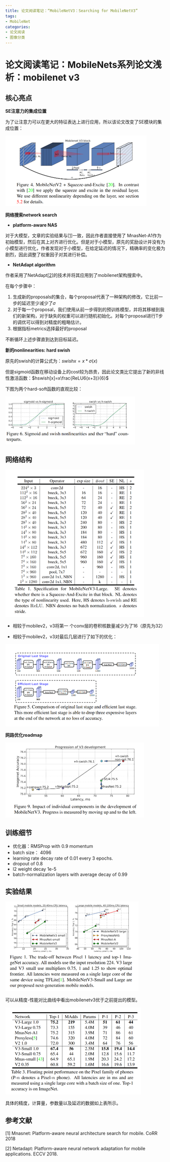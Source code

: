 ```yaml
---
title: 论文阅读笔记：“MobileNetV3：Searching for MobileNetV3”
tags: 
- MobileNet
categories:
- 论文阅读
- 图像分类
---
```


# 论文阅读笔记：MobileNets系列论文浅析：mobilenet v3

## 核心亮点

**SE注意力的集成位置**

为了让注意力可以在更大的特征表达上进行应用，所以该论文改变了SE模块的集成位置：

<img src="https://raw.githubusercontent.com/coelien/image-hosting/master/img/202206081509450.png" alt="image-20220608150929419" style="zoom:50%;" />

**网络搜索network search**

- **platform-aware NAS**

对于大模型，文章的实验结果与[[1]](#1)一致，因此作者直接使用了 MnasNet-A1作为初始模型，然后在其上对齐进行优化。但是对于小模型，原先的奖励设计并没有为小模型进行优化，作者发现对于小模型，在给定延迟的情况下，精确率的变化极为剧烈，因此调整了权重因子对其进行补偿。

- **NetAdapt algorithm**

作者采用了NetAdapt[[2]](#2)的技术并将其应用到了mobilenet架构搜索中。

在每个步骤中：

1. 生成新的proposals的集合，每个proposal代表了一种架构的修改，它比前一步的延迟至少减少了$\sigma$
2. 对于每一个proposal，我们使用从前一步得到的预训练模型，并将其移植到我们的新架构，对于缺失的权重可以进行随机初始化。对每个proposal进行T步的调优可以得到对精度的粗略估计。
3. 根据指标metrics选择最好的proposal

不断循环上述步骤直到达到目标延迟。

**新的nonlinearities: hard swish**

原先的swish的计算公式为：$swish x =x*\sigma(x)$

但是sigmoid函数在移动设备上的cost较为昂贵，因此论文类比它提出了新的非线性激活函数：$hswish[x]=x\frac{ReLU6(x+3)}{6}$

下图为两个hard-soft函数的直观比较：

<img src="https://raw.githubusercontent.com/coelien/image-hosting/master/img/202206081504387.png" alt="image-20220608150416355" style="zoom:50%;" />

## 网络结构

<img src="https://raw.githubusercontent.com/coelien/image-hosting/master/img/202206081450307.png" alt="image-20220608145036255" style="zoom:50%;" />

- 相较于mobilev2，v3将第一	个conv层的卷积核数量减少为了16（原先为32）

- 相较于mobilev2，v3对最后几层进行了如下的优化：

<img src="https://raw.githubusercontent.com/coelien/image-hosting/master/img/202206081442726.png" alt="image-20220608144216631" style="zoom:50%;" />

**网路优化roadmap**

<img src="https://raw.githubusercontent.com/coelien/image-hosting/master/img/202206081521510.png" alt="image-20220608152136476" style="zoom:50%;" />



## 训练细节

- 优化器：RMSProp with 0.9 momentum
- batch size： 4096
- learning rate decay rate of 0.01 every 3 epochs.
- dropout of 0.8
- l2 weight decay 1e-5
- batch-normalization layers with average decay of 0.99

## 实验结果

<img src="https://raw.githubusercontent.com/coelien/image-hosting/master/img/202206081523300.png" alt="image-20220608152353258" style="zoom:50%;" />

可以从精度-性能对比曲线中看出mobilenetv3优于之前提出的模型。

<img src="https://raw.githubusercontent.com/coelien/image-hosting/master/img/202206081527531.png" alt="image-20220608152747496" style="zoom:50%;" />

具体的精度，计算量，参数量以及延迟的数据如上表所示。

## 参考文献

<span id="1">[1] Mnasnet: Platform-aware neural architecture search for mobile. CoRR 2018</span>

<span id="1">[2] Netadapt: Platform-aware neural network adaptation for mobile applications. ECCV 2018.</span>

